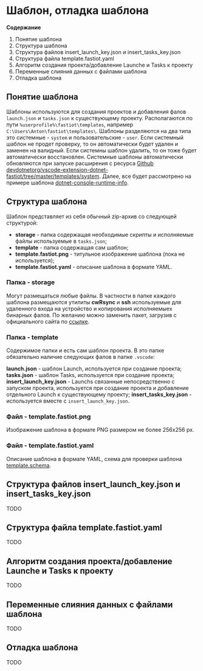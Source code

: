 # Шаблон, отладка шаблона

**Содержание**

1. Понятие шаблона
2. Структура шаблона
3. Структура файлов insert_launch_key.json и insert_tasks_key.json
4. Структура файла template.fastiot.yaml
5. Алгоритм создания проекта/добавление Launche и Tasks к проекту
6. Переменные слияния данных с файлами шаблона
7. Отладка шаблона

## Понятие шаблона

Шаблоны используются для создания проектов и добавления фалов `launch.json` и `tasks.json` к существующему проекту. Располагаются по пути `%userprofile%\fastiot\templates`, например `C:\Users\Anton\fastiot\templates\`. Шаблоны разделяются на два типа это системные - `system` и пользовательские - `user`. Если системный шаблон не продет проверку, то он автоматически будет удален и заменен на валидный. Если системны шаблон удалить, то он тоже будет автоматически восстановлен. Системные шаблоны автоматически обновляются при запуске расширения с ресурса [Github devdotnetorg/vscode-extension-dotnet-fastiot/tree/master/templates/system](https://github.com/devdotnetorg/vscode-extension-dotnet-fastiot/tree/master/templates/system). Далее, все будет рассмотрено на примере шаблона [dotnet-console-runtime-info](/templates/system/dotnet-console-runtime-info).

## Структура шаблона

Шаблон представляет из себя обычный zip-архив со следующей структурой:

- **storage** - папка содержащая необходимые скрипты и исполняемые файлы используемые в `tasks.json`;
- **template** - папка содержащая сам шаблон;
- **template.fastiot.png** - титульное изображение шаблона (пока не используется);
- **template.fastiot.yaml** - описание шаблона в формате YAML.

### Папка - storage

Могут размещаться любые файлы. В частности в папке каждого шаблона размещаются утилиты **cwRsync** и **ssh** используемые для удаленного входа на устройство и копирования исполняемыех бинарных фалов. По желанию можно заменить пакет, загрузив с официального сайта по [ссылке](https://itefix.net/cwrsync "ссылке").

### Папка - template

Содержимое папки и есть сам шаблон проекта. В это папке обязательно наличие следующих фалов в папке `.vscode`:

**launch.json** - шаблон Launch, используется при создание проекта;
**tasks.json** - шаблон Tasks, используется при создание проекта;
**insert_launch_key.json** - Launchs связанные непосредственно с запуском проекта, используется при создание проекта  и добавление отдельного Launch к существующему проекту;
**insert_tasks_key.json** - используется вместе с `insert_launch_key.json`.

### Файл - template.fastiot.png

Изображение шаблона в формате PNG размером не более 256x256 px.

### Файл - template.fastiot.yaml

Описание шаблона в формате YAML, схема для проверки шаблона [template.schema](..\schemas\template.schema.yaml).

## Структура файлов insert_launch_key.json и insert_tasks_key.json

TODO

## Структура файла template.fastiot.yaml

TODO

## Алгоритм создания проекта/добавление Launche и Tasks к проекту

TODO

## Переменные слияния данных с файлами шаблона

TODO

## Отладка шаблона

TODO
